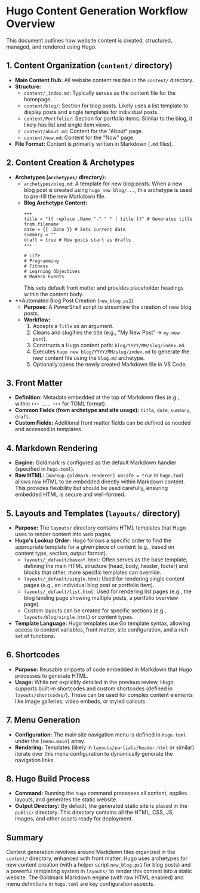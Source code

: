 # Hugo Content Generation Workflow Overview

This document outlines how website content is created, structured, managed, and rendered using Hugo.

## 1. Content Organization (`content/` directory)

*   **Main Content Hub:** All website content resides in the `content/` directory.
*   **Structure:**
    *   `content/_index.md`: Typically serves as the content file for the homepage.
    *   `content/blog/`: Section for blog posts. Likely uses a list template to display posts and single templates for individual posts.
    *   `content/Portfolio/`: Section for portfolio items. Similar to the blog, it likely has list and single item views.
    *   `content/about.md`: Content for the "About" page.
    *   `content/now.md`: Content for the "Now" page.
*   **File Format:** Content is primarily written in Markdown (`.md` files).

## 2. Content Creation & Archetypes

*   **Archetypes (`archetypes/` directory):**
    *   `archetypes/blog.md`: A template for new blog posts. When a new blog post is created using `hugo new blog/...`, this archetype is used to pre-fill the new Markdown file.
    *   **Blog Archetype Content:**
        ```
        +++
        title = "{{ replace .Name "-" " " | title }}" # Generates title from filename
        date = {{ .Date }} # Sets current date
        summary = ""
        draft = true # New posts start as drafts
        +++

        # Life
        # Programming
        # Fitness
        # Learning Objectives
        # Modern Events
        ```
        This sets default front matter and provides placeholder headings within the content body.
*   **Automated Blog Post Creation (`new_blog.ps1`):
    *   **Purpose:** A PowerShell script to streamline the creation of new blog posts.
    *   **Workflow:**
        1.  Accepts a `Title` as an argument.
        2.  Cleans and slugifies the title (e.g., "My New Post" -> `my-new-post`).
        3.  Constructs a Hugo content path: `blog/YYYY/MM/slug/index.md`.
        4.  Executes `hugo new blog/YYYY/MM/slug/index.md` to generate the new content file using the `blog.md` archetype.
        5.  Optionally opens the newly created Markdown file in VS Code.

## 3. Front Matter

*   **Definition:** Metadata embedded at the top of Markdown files (e.g., within `+++ ... +++` for TOML format).
*   **Common Fields (from archetype and site usage):** `title`, `date`, `summary`, `draft`.
*   **Custom Fields:** Additional front matter fields can be defined as needed and accessed in templates.

## 4. Markdown Rendering

*   **Engine:** Goldmark is configured as the default Markdown handler (specified in `hugo.toml`).
*   **Raw HTML:** `[markup.goldmark.renderer] unsafe = true` in `hugo.toml` allows raw HTML to be embedded directly within Markdown content. This provides flexibility but should be used carefully, ensuring embedded HTML is secure and well-formed.

## 5. Layouts and Templates (`layouts/` directory)

*   **Purpose:** The `layouts/` directory contains HTML templates that Hugo uses to render content into web pages.
*   **Hugo's Lookup Order:** Hugo follows a specific order to find the appropriate template for a given piece of content (e.g., based on content type, section, output format).
    *   `layouts/_default/baseof.html`: Often serves as the base template, defining the main HTML structure (head, body, header, footer) and blocks that other, more specific templates can override.
    *   `layouts/_default/single.html`: Used for rendering single content pages (e.g., an individual blog post or portfolio item).
    *   `layouts/_default/list.html`: Used for rendering list pages (e.g., the blog landing page showing multiple posts, a portfolio overview page).
    *   Custom layouts can be created for specific sections (e.g., `layouts/blog/single.html`) or content types.
*   **Template Language:** Hugo templates use Go template syntax, allowing access to content variables, front matter, site configuration, and a rich set of functions.

## 6. Shortcodes

*   **Purpose:** Reusable snippets of code embedded in Markdown that Hugo processes to generate HTML.
*   **Usage:** While not explicitly detailed in the previous review, Hugo supports built-in shortcodes and custom shortcodes (defined in `layouts/shortcodes/`). These can be used for complex content elements like image galleries, video embeds, or styled callouts.

## 7. Menu Generation

*   **Configuration:** The main site navigation menu is defined in `hugo.toml` under the `[menu.main]` array.
*   **Rendering:** Templates (likely in `layouts/partials/header.html` or similar) iterate over this menu configuration to dynamically generate the navigation links.

## 8. Hugo Build Process

*   **Command:** Running the `hugo` command processes all content, applies layouts, and generates the static website.
*   **Output Directory:** By default, the generated static site is placed in the `public/` directory. This directory contains all the HTML, CSS, JS, images, and other assets ready for deployment.

## Summary

Content generation revolves around Markdown files organized in the `content/` directory, enhanced with front matter. Hugo uses archetypes for new content creation (with a helper script `new_blog.ps1` for blog posts) and a powerful templating system in `layouts/` to render this content into a static website. The Goldmark Markdown engine (with raw HTML enabled) and menu definitions in `hugo.toml` are key configuration aspects. 